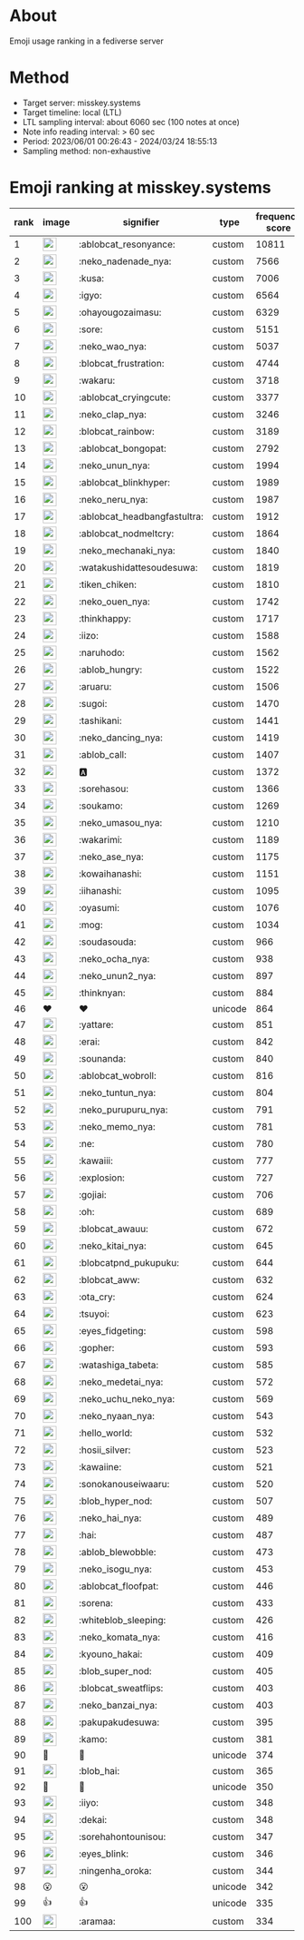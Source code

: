 # About
Emoji usage ranking in a fediverse server

# Method
- Target server: misskey.systems
- Target timeline: local (LTL)
- LTL sampling interval: about 6060 sec (100 notes at once)
- Note info reading interval: > 60 sec
- Period: 2023/06/01 00:26:43 - 2024/03/24 18:55:13 
- Sampling method: non-exhaustive

# Emoji ranking at misskey.systems

|rank|image|signifier|type|frequency score|
|----|----|----|----|----|
|1|<img height="24" src="https://misskey.systems/emoji/ablobcat_resonyance.webp">|:ablobcat_resonyance:|custom|10811|
|2|<img height="24" src="https://misskey.systems/emoji/neko_nadenade_nya.webp">|:neko_nadenade_nya:|custom|7566|
|3|<img height="24" src="https://misskey.systems/emoji/kusa.webp">|:kusa:|custom|7006|
|4|<img height="24" src="https://misskey.systems/emoji/igyo.webp">|:igyo:|custom|6564|
|5|<img height="24" src="https://misskey.systems/emoji/ohayougozaimasu.webp">|:ohayougozaimasu:|custom|6329|
|6|<img height="24" src="https://misskey.systems/emoji/sore.webp">|:sore:|custom|5151|
|7|<img height="24" src="https://misskey.systems/emoji/neko_wao_nya.webp">|:neko_wao_nya:|custom|5037|
|8|<img height="24" src="https://misskey.systems/emoji/blobcat_frustration.webp">|:blobcat_frustration:|custom|4744|
|9|<img height="24" src="https://misskey.systems/emoji/wakaru.webp">|:wakaru:|custom|3718|
|10|<img height="24" src="https://misskey.systems/emoji/ablobcat_cryingcute.webp">|:ablobcat_cryingcute:|custom|3377|
|11|<img height="24" src="https://misskey.systems/emoji/neko_clap_nya.webp">|:neko_clap_nya:|custom|3246|
|12|<img height="24" src="https://misskey.systems/emoji/blobcat_rainbow.webp">|:blobcat_rainbow:|custom|3189|
|13|<img height="24" src="https://misskey.systems/emoji/ablobcat_bongopat.webp">|:ablobcat_bongopat:|custom|2792|
|14|<img height="24" src="https://misskey.systems/emoji/neko_unun_nya.webp">|:neko_unun_nya:|custom|1994|
|15|<img height="24" src="https://misskey.systems/emoji/ablobcat_blinkhyper.webp">|:ablobcat_blinkhyper:|custom|1989|
|16|<img height="24" src="https://misskey.systems/emoji/neko_neru_nya.webp">|:neko_neru_nya:|custom|1987|
|17|<img height="24" src="https://misskey.systems/emoji/ablobcat_headbangfastultra.webp">|:ablobcat_headbangfastultra:|custom|1912|
|18|<img height="24" src="https://misskey.systems/emoji/ablobcat_nodmeltcry.webp">|:ablobcat_nodmeltcry:|custom|1864|
|19|<img height="24" src="https://misskey.systems/emoji/neko_mechanaki_nya.webp">|:neko_mechanaki_nya:|custom|1840|
|20|<img height="24" src="https://misskey.systems/emoji/watakushidattesoudesuwa.webp">|:watakushidattesoudesuwa:|custom|1819|
|21|<img height="24" src="https://misskey.systems/emoji/tiken_chiken.webp">|:tiken_chiken:|custom|1810|
|22|<img height="24" src="https://misskey.systems/emoji/neko_ouen_nya.webp">|:neko_ouen_nya:|custom|1742|
|23|<img height="24" src="https://misskey.systems/emoji/thinkhappy.webp">|:thinkhappy:|custom|1717|
|24|<img height="24" src="https://misskey.systems/emoji/iizo.webp">|:iizo:|custom|1588|
|25|<img height="24" src="https://misskey.systems/emoji/naruhodo.webp">|:naruhodo:|custom|1562|
|26|<img height="24" src="https://misskey.systems/emoji/ablob_hungry.webp">|:ablob_hungry:|custom|1522|
|27|<img height="24" src="https://misskey.systems/emoji/aruaru.webp">|:aruaru:|custom|1506|
|28|<img height="24" src="https://misskey.systems/emoji/sugoi.webp">|:sugoi:|custom|1470|
|29|<img height="24" src="https://misskey.systems/emoji/tashikani.webp">|:tashikani:|custom|1441|
|30|<img height="24" src="https://misskey.systems/emoji/neko_dancing_nya.webp">|:neko_dancing_nya:|custom|1419|
|31|<img height="24" src="https://misskey.systems/emoji/ablob_call.webp">|:ablob_call:|custom|1407|
|32|<img height="24" src="https://misskey.systems/emoji/a.webp">|:a:|custom|1372|
|33|<img height="24" src="https://misskey.systems/emoji/sorehasou.webp">|:sorehasou:|custom|1366|
|34|<img height="24" src="https://misskey.systems/emoji/soukamo.webp">|:soukamo:|custom|1269|
|35|<img height="24" src="https://misskey.systems/emoji/neko_umasou_nya.webp">|:neko_umasou_nya:|custom|1210|
|36|<img height="24" src="https://misskey.systems/emoji/wakarimi.webp">|:wakarimi:|custom|1189|
|37|<img height="24" src="https://misskey.systems/emoji/neko_ase_nya.webp">|:neko_ase_nya:|custom|1175|
|38|<img height="24" src="https://misskey.systems/emoji/kowaihanashi.webp">|:kowaihanashi:|custom|1151|
|39|<img height="24" src="https://misskey.systems/emoji/iihanashi.webp">|:iihanashi:|custom|1095|
|40|<img height="24" src="https://misskey.systems/emoji/oyasumi.webp">|:oyasumi:|custom|1076|
|41|<img height="24" src="https://misskey.systems/emoji/mog.webp">|:mog:|custom|1034|
|42|<img height="24" src="https://misskey.systems/emoji/soudasouda.webp">|:soudasouda:|custom|966|
|43|<img height="24" src="https://misskey.systems/emoji/neko_ocha_nya.webp">|:neko_ocha_nya:|custom|938|
|44|<img height="24" src="https://misskey.systems/emoji/neko_unun2_nya.webp">|:neko_unun2_nya:|custom|897|
|45|<img height="24" src="https://misskey.systems/emoji/thinknyan.webp">|:thinknyan:|custom|884|
|46|❤|❤|unicode|864|
|47|<img height="24" src="https://misskey.systems/emoji/yattare.webp">|:yattare:|custom|851|
|48|<img height="24" src="https://misskey.systems/emoji/erai.webp">|:erai:|custom|842|
|49|<img height="24" src="https://misskey.systems/emoji/sounanda.webp">|:sounanda:|custom|840|
|50|<img height="24" src="https://misskey.systems/emoji/ablobcat_wobroll.webp">|:ablobcat_wobroll:|custom|816|
|51|<img height="24" src="https://misskey.systems/emoji/neko_tuntun_nya.webp">|:neko_tuntun_nya:|custom|804|
|52|<img height="24" src="https://misskey.systems/emoji/neko_purupuru_nya.webp">|:neko_purupuru_nya:|custom|791|
|53|<img height="24" src="https://misskey.systems/emoji/neko_memo_nya.webp">|:neko_memo_nya:|custom|781|
|54|<img height="24" src="https://misskey.systems/emoji/ne.webp">|:ne:|custom|780|
|55|<img height="24" src="https://misskey.systems/emoji/kawaiii.webp">|:kawaiii:|custom|777|
|56|<img height="24" src="https://misskey.systems/emoji/explosion.webp">|:explosion:|custom|727|
|57|<img height="24" src="https://misskey.systems/emoji/gojiai.webp">|:gojiai:|custom|706|
|58|<img height="24" src="https://misskey.systems/emoji/oh.webp">|:oh:|custom|689|
|59|<img height="24" src="https://misskey.systems/emoji/blobcat_awauu.webp">|:blobcat_awauu:|custom|672|
|60|<img height="24" src="https://misskey.systems/emoji/neko_kitai_nya.webp">|:neko_kitai_nya:|custom|645|
|61|<img height="24" src="https://misskey.systems/emoji/blobcatpnd_pukupuku.webp">|:blobcatpnd_pukupuku:|custom|644|
|62|<img height="24" src="https://misskey.systems/emoji/blobcat_aww.webp">|:blobcat_aww:|custom|632|
|63|<img height="24" src="https://misskey.systems/emoji/ota_cry.webp">|:ota_cry:|custom|624|
|64|<img height="24" src="https://misskey.systems/emoji/tsuyoi.webp">|:tsuyoi:|custom|623|
|65|<img height="24" src="https://misskey.systems/emoji/eyes_fidgeting.webp">|:eyes_fidgeting:|custom|598|
|66|<img height="24" src="https://misskey.systems/emoji/gopher.webp">|:gopher:|custom|593|
|67|<img height="24" src="https://misskey.systems/emoji/watashiga_tabeta.webp">|:watashiga_tabeta:|custom|585|
|68|<img height="24" src="https://misskey.systems/emoji/neko_medetai_nya.webp">|:neko_medetai_nya:|custom|572|
|69|<img height="24" src="https://misskey.systems/emoji/neko_uchu_neko_nya.webp">|:neko_uchu_neko_nya:|custom|569|
|70|<img height="24" src="https://misskey.systems/emoji/neko_nyaan_nya.webp">|:neko_nyaan_nya:|custom|543|
|71|<img height="24" src="https://misskey.systems/emoji/hello_world.webp">|:hello_world:|custom|532|
|72|<img height="24" src="https://misskey.systems/emoji/hosii_silver.webp">|:hosii_silver:|custom|523|
|73|<img height="24" src="https://misskey.systems/emoji/kawaiine.webp">|:kawaiine:|custom|521|
|74|<img height="24" src="https://misskey.systems/emoji/sonokanouseiwaaru.webp">|:sonokanouseiwaaru:|custom|520|
|75|<img height="24" src="https://misskey.systems/emoji/blob_hyper_nod.webp">|:blob_hyper_nod:|custom|507|
|76|<img height="24" src="https://misskey.systems/emoji/neko_hai_nya.webp">|:neko_hai_nya:|custom|489|
|77|<img height="24" src="https://misskey.systems/emoji/hai.webp">|:hai:|custom|487|
|78|<img height="24" src="https://misskey.systems/emoji/ablob_blewobble.webp">|:ablob_blewobble:|custom|473|
|79|<img height="24" src="https://misskey.systems/emoji/neko_isogu_nya.webp">|:neko_isogu_nya:|custom|453|
|80|<img height="24" src="https://misskey.systems/emoji/ablobcat_floofpat.webp">|:ablobcat_floofpat:|custom|446|
|81|<img height="24" src="https://misskey.systems/emoji/sorena.webp">|:sorena:|custom|433|
|82|<img height="24" src="https://misskey.systems/emoji/whiteblob_sleeping.webp">|:whiteblob_sleeping:|custom|426|
|83|<img height="24" src="https://misskey.systems/emoji/neko_komata_nya.webp">|:neko_komata_nya:|custom|416|
|84|<img height="24" src="https://misskey.systems/emoji/kyouno_hakai.webp">|:kyouno_hakai:|custom|409|
|85|<img height="24" src="https://misskey.systems/emoji/blob_super_nod.webp">|:blob_super_nod:|custom|405|
|86|<img height="24" src="https://misskey.systems/emoji/blobcat_sweatflips.webp">|:blobcat_sweatflips:|custom|403|
|87|<img height="24" src="https://misskey.systems/emoji/neko_banzai_nya.webp">|:neko_banzai_nya:|custom|403|
|88|<img height="24" src="https://misskey.systems/emoji/pakupakudesuwa.webp">|:pakupakudesuwa:|custom|395|
|89|<img height="24" src="https://misskey.systems/emoji/kamo.webp">|:kamo:|custom|381|
|90|🎉|🎉|unicode|374|
|91|<img height="24" src="https://misskey.systems/emoji/blob_hai.webp">|:blob_hai:|custom|365|
|92|🍗|🍗|unicode|350|
|93|<img height="24" src="https://misskey.systems/emoji/iiyo.webp">|:iiyo:|custom|348|
|94|<img height="24" src="https://misskey.systems/emoji/dekai.webp">|:dekai:|custom|348|
|95|<img height="24" src="https://misskey.systems/emoji/sorehahontounisou.webp">|:sorehahontounisou:|custom|347|
|96|<img height="24" src="https://misskey.systems/emoji/eyes_blink.webp">|:eyes_blink:|custom|346|
|97|<img height="24" src="https://misskey.systems/emoji/ningenha_oroka.webp">|:ningenha_oroka:|custom|344|
|98|😮|😮|unicode|342|
|99|👍|👍|unicode|335|
|100|<img height="24" src="https://misskey.systems/emoji/aramaa.webp">|:aramaa:|custom|334|
